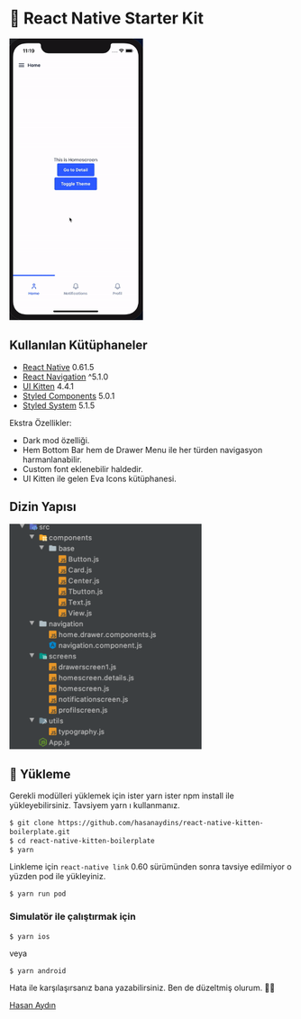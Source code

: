 # 🚀 React Native Starter Kit 
<img src="ss/demoui.gif" height="500" />

## Kullanılan Kütüphaneler

* [React Native](https://facebook.github.io/react-native/) 0.61.5
* [React Navigation](https://github.com/react-navigation/react-navigation)  ^5.1.0
* [UI Kitten](https://github.com/akveo/react-native-ui-kitten) 4.4.1
* [Styled Components](https://styled-components.com/) 5.0.1
* [Styled System](https://styled-system.com/) 5.1.5

Ekstra Özellikler:
* Dark mod özelliği.
* Hem Bottom Bar hem de Drawer Menu ile her türden navigasyon harmanlanabilir.
* Custom font eklenebilir haldedir.
* UI Kitten ile gelen Eva Icons kütüphanesi.

## Dizin Yapısı

   
   <img src="ss/structure.png" height="400" />


## 🚀 Yükleme

Gerekli modülleri yüklemek için ister yarn ister npm install ile yükleyebilirsiniz. Tavsiyem yarn ı kullanmanız.
```
$ git clone https://github.com/hasanaydins/react-native-kitten-boilerplate.git
$ cd react-native-kitten-boilerplate
$ yarn
```
Linkleme için `react-native link` 0.60 sürümünden sonra tavsiye edilmiyor o yüzden pod ile yükleyiniz.

```
$ yarn run pod
```
### Simulatör ile çalıştırmak için

    $ yarn ios
veya

    $ yarn android
    


Hata ile karşılaşırsanız bana yazabilirsiniz. Ben de düzeltmiş olurum. ✌🏼
 
 
[Hasan Aydın](https://www.hasanaydins.com)
